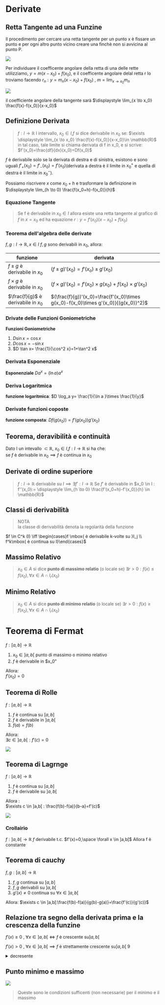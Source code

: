 
# Derivate

## Retta Tangente ad una Funzine

Il procedimento per cercare una retta tangente per un punto x è fissare un punto e per ogni altro punto vicino creare una finchè non si avvicina al punto P.

![](vx_images/4274795830145.png)


Per individuare il coefficente angolare della retta di una delle rette utilizziamo, $y=m(x-x_0)+ f(x_0)$, e il coefficente angolare delal retta r lo troviamo facendo $r_n: y=m_n(x-x_0)+f(x_0) \mbox{ , } m= \displaystyle \lim_{x \to x_0} m_n$

![](vx_images/2007529516787.png)

il coefficiente angolare della tangente sarà $\displaystyle \lim_{x \to x_0} \frac{f(x)-f(x_0)}{x-x_0}$

## Definizione Derivata

> $f: I \to \mathbb{R}$ I intervallo, $x_0 \in I$,$f$ si dice derivabile in $x_0$ se:
> $\exists \displaystyle \lim_{x \to x_0} \frac{f(x)-f(x_0)}{x-x_0}\in \mathbb{R}$   
> in tal caso, tale limite si chiama derivata di f in x_0, e si scrive:  
> $f'(x_0)=\frac{df}{dx}(x_0)=Df(x_0)$

$f$ è derivabile solo se la derivata di destra e di sinistra, esistono e sono uguali $f'_+(x_0)=f'_-(x_0)=f'(x_0)$(derivata a destra è il limite in $x_0^+$ e quella di destra è il limite in $x_0^-$).

Possiamo riscrivere $x$ come $x_0+h$ e trasformare la definizione in $\displaystyle \lim_{h \to 0} \frac{f(x_0+h)-f(x_0)}{h}$



### Equazione Tangente
> Se f è derivabile in $x_0 \in I$ allora esiste una retta tangente al grafico di $f$ in $x=x_0$ ed ha equazione $r: y=f'(x_0)(x-x_0)+f(x_0)$


### Teorema dell'algebra delle derivate

$f,g:I\to \mathbb{R}, x\in I$
$f,g$ sono derivabili in $x_0$, allora:  

|              funzione               |                                      derivata                                      |
| ----------------------------------- | ---------------------------------------------------------------------------------- |
| $f\pm g$ è derivabile in $x_0$      | $(f \pm g)'(x_0)=f'(x_o) \pm g'(x_0)$                                              |
| $f \times g$ è derivabile in $x_0$  | $(f\times g)'(x_0)=f'(x_0)\times g(x_0)+ f(x_0)\times g'(x_0)$                     |
| $\frac{f}{g}$ è derivabile in $x_0$ | $(\frac{f}{g})'(x_0)=\frac{f'(x_0)\times g(x_0)-f(x_0)\times g'(x_0)}{(g(x_0))^2}$ |


### Drivate delle Funzioni Goniometriche

**Funzioni Goniometriche**  
1. $D \sin x=\cos x$
2. $D \cos x=-\sin x$
3. $D \tan x= \frac{1}{\cos^2 x}=1+\tan^2 x$

### Derivata Esponenziale

**Esponenziale**
$Da^x=(\ln a)a^x$

### Deriva Logaritmica

**funzione logaritmica**:
$D \log_a y= \frac{1}{\ln a }\times \frac{1}{y}$

### Derivate funzioni coposte

**funzione composta**:
$Df(g(x_0))=f'(g(x_0))g'(x_0)$

## Teorema, deravibilità e continuità

Dato I un intevallo $\subset \mathbb{R}$, $x_0 \in I$,$f: I \to \mathbb{R}$ si ha che:  
se $f$ è derivabile in $x_0 \implies f$   è continua in $x_0$

## Derivate di ordine superiore

> $f: I \to \mathbb{R}$ derivabile su $I \implies \exists f':I \to \mathbb{R}$
Se $f'$ è derivabile in $x_0 \in I : f''(x_0):= \displaystyle \lim_{h \to 0} \frac{f'(x_0+h)-f'(x_0)}{h} \in \mathbb{R}$  


## Classi di derivabilità 


> NOTA  
> la classe di derivabilità denota la regolarità della funzione

$f \in C^k (I) \iff \begin{cases}f \mbox{ è derivabile k-volte su }I_j  \\ f^k\mbox{ è continua su I}\end{cases}$

## Massimo Relativo

> $x_0 \in A$ si dice **punto di massimo relatio** (o locale se)
> $\exists r>0: f(x)\le f(x_0), \forall x \in A \cap I_r(x_0)$

## Minimo Relativo

> $x_0 \in A$ si dice **punto di minimo relatio** (o locale se)
> $\exists r>0: f(x)\ge f(x_0), \forall x \in A \cap I_r(x_0)$


# Teorema di Fermat 

$f:[a,b]\to \mathbb{R}$  

1. $x_0 \in ]a,b[$ punto di massimo o minimo relativo
2. $f$ è derivabile in $x_0"

Allora:  
$f'(x_0)=0$


## Teorema di Rolle

$f:[a,b]\to \mathbb{R}$

1. $f$ è continua su $[a,b]$
2. $f$ è derivabile in $]a,b[$
3. $f(a)=f(b)$

Allora:  
$\exists c \in ]a,b[ : f'(c)=0$

![](vx_images/3176647189382.png)



## Teorema di Lagrnge

$f:[a,b]\to \mathbb{R}$

1. $f$ è continua su $[a,b]$
2. $f$ è derivabile su $]a,b[$

Allora :  
$\exists c \in ]a,b[ : \frac{f(b)-f(a)}{b-a}=f'(c)$

![](vx_images/1352483756905.png)

### Crollairio

$f: ]a,b[ \to \mathbb{R}$
$f$  derivabile t.c. $f'(x)=0,\space \forall x \in ]a,b[$
Allora f è constante

## Teorema di cauchy

$f,g:[a,b] \to \mathbb{R}$

1. $f,g$ continua su  $[a,b]$
2. $f,g$ derivabili su  $]a,b[$
3. $g'(x)\neq 0$ continua su  $\forall x \in ]a,b[$


Allora:
$\exists c \in ]a,b[:\frac{f(b)-f(a)}{g(b)-g(a)}=\frac{f'(c)}{g'(c)}$

## Relazione tra segno della derivata prima e la crescenza della funzine

$f'(x)\ge 0 \mbox{ , }\forall x \in ]a,b[ \iff f$ è crescente su$]a,b[$

$f'(x)> 0 \mbox{ , }\forall x \in ]a,b[ \implies f$ è strettamente crescente su$]a,b[$
9
<details>
<summary>
decresente
</summary>

$f'(x)\le 0 \mbox{ , }\forall x \in ]a,b[ \iff f$ è decrescente su$]a,b[$

$f'(x)< 0 \mbox{ , }\forall x \in ]a,b[ \implies f$ è strettamente decrescente su$]a,b[$

</details>

## Punto minimo e massimo

![](vx_images/4147553139386.png)

> Queste sono le condizioni sufficenti (non necessarie) per il minimo e il massimo






